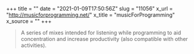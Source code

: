 +++
title = ""
date = "2021-01-09T17:50:56Z"
slug = "11056"
x_url = "http://musicforprogramming.net/"
x_title = "musicForProgramming"
x_source = ""
+++

> A series of mixes intended for listening while programming to aid concentration and increase productivity (also compatible with other activities).

